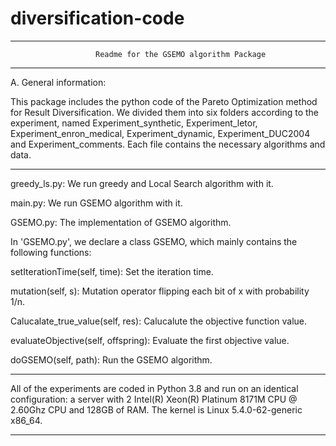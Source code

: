 # diversification-code
------------------------------------------------------------------------------------------
	                   Readme for the GSEMO algorithm Package	          
------------------------------------------------------------------------------------------

A. General information:

This package includes the python code of the Pareto Optimization method for Result Diversification. We divided them into six folders according to the experiment, named Experiment_synthetic, Experiment_letor, Experiment_enron_medical, Experiment_dynamic, Experiment_DUC2004 and Experiment_comments. Each file contains the necessary algorithms and data.

*************************************************************

greedy_ls.py: We run greedy and Local Search algorithm with it.

main.py: We run GSEMO algorithm with it.

GSEMO.py: The implementation of GSEMO algorithm.

In 'GSEMO.py', we declare a class GSEMO, which mainly contains the following functions:

setIterationTime(self, time): Set the iteration time.

mutation(self, s): Mutation operator flipping each bit of x with probability 1/n.

Calucalate_true_value(self, res): Calucalute the objective function value.

evaluateObjective(self, offspring): Evaluate the first objective value.

doGSEMO(self, path): Run the GSEMO algorithm.

*************************************************************

All of the experiments are coded in Python 3.8 and run on an identical configuration: a server with 2 Intel(R) Xeon(R) Platinum 8171M CPU @ 2.60Ghz CPU and 128GB of RAM. The kernel is Linux 5.4.0-62-generic x86_64.

------------------------------------------------------------------------------------------